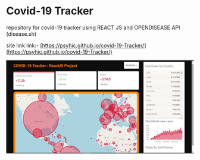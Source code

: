 # Covid-19 Tracker 
repository for covid-19 tracker using REACT JS and OPENDISEASE API (disease.sh)

site link link:- [https://psyhic.github.io/covid-19-Tracker/](https://psyhic.github.io/covid-19-Tracker/)

![](https://github.com/Psyhic/covid-19-Tracker/blob/master/public/Screenshot%20(120).png)
